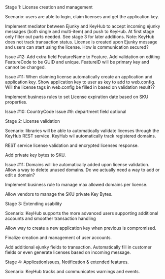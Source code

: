 Stage 1: License creation and management

Scenario: users are able to login, claim licenses and get the application key.



Implement mediator between Ejunky and KeyHub to accept incoming ejunky messages (both single and multi-item) and push to KeyHub. At first stage only filter out parts needed. See stage 3 for later additions. 
Note: KeyHub does not track transaction status. License is created upon Ejunky message and users can start using the license.
How is communication secured?

Issue #12: Add extra field FeatureName to Feature. Add validation on editing FeatureCode to be GUID and unique. FeatureID will be primary key and cannot be changed.

Issue #11: When claiming license automatically create an application and application key. Show application key to user as key to add to web.config. Will the license tags in web.config be filled in based on validation result??  

Implement business rules to set License expiration date based on SKU properties.

Issue #10: CountryCode
Issue #9: department field optional




Stage 2: License validation

Scenario: libraries will be able to automatically validate licenses through the KeyHub REST service. KeyHub wil automatically track registered domains.



REST service license validation and encrypted licenses response.

Add private key bytes to SKU.

Issue #11: Domains will be automatically added upon license validation. Allow a way to delete unused domains. Do we actually need a way to add or edit a domain?

Implement business rule to manage max allowed domains per license.

Allow vendors to manage the SKU private Key Bytes.



Stage 3: Extending usability

Scenario: KeyHub supports the more advanced users supporting additional accounts and smoother transaction handling


Allow way to create a new application key when previous is compromised.

Finalize creation and management of user accounts.

Add additional ejunky fields to transaction. Automatically fill in customer fields or  even generate licenses based on incoming message.




Stage 4: ApplicationIssues, Notification & extended features.

Scenario: KeyHub tracks and communicates warnings and events.
